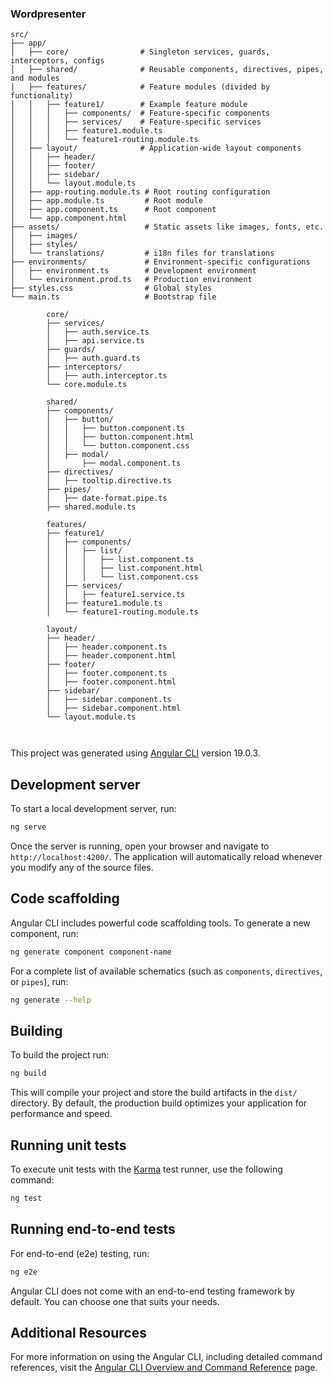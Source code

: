 ### Wordpresenter
```
src/
├── app/
│   ├── core/                # Singleton services, guards, interceptors, configs
│   ├── shared/              # Reusable components, directives, pipes, and modules
│   ├── features/            # Feature modules (divided by functionality)
│   │   ├── feature1/        # Example feature module
│   │   │   ├── components/  # Feature-specific components
│   │   │   ├── services/    # Feature-specific services
│   │   │   ├── feature1.module.ts
│   │   │   └── feature1-routing.module.ts
│   ├── layout/              # Application-wide layout components
│   │   ├── header/
│   │   ├── footer/
│   │   ├── sidebar/
│   │   └── layout.module.ts
│   ├── app-routing.module.ts # Root routing configuration
│   ├── app.module.ts         # Root module
│   ├── app.component.ts      # Root component
│   └── app.component.html
├── assets/                   # Static assets like images, fonts, etc.
│   ├── images/
│   ├── styles/
│   └── translations/         # i18n files for translations
├── environments/             # Environment-specific configurations
│   ├── environment.ts        # Development environment
│   └── environment.prod.ts   # Production environment
├── styles.css                # Global styles
└── main.ts                   # Bootstrap file

        core/
        ├── services/
        │   ├── auth.service.ts
        │   ├── api.service.ts
        ├── guards/
        │   ├── auth.guard.ts
        ├── interceptors/
        │   ├── auth.interceptor.ts
        └── core.module.ts
        
        shared/
        ├── components/
        │   ├── button/
        │   │   ├── button.component.ts
        │   │   ├── button.component.html
        │   │   └── button.component.css
        │   ├── modal/
        │       ├── modal.component.ts
        ├── directives/
        │   ├── tooltip.directive.ts
        ├── pipes/
        │   ├── date-format.pipe.ts
        ├── shared.module.ts
        
        features/
        ├── feature1/
        │   ├── components/
        │   │   ├── list/
        │   │   │   ├── list.component.ts
        │   │   │   ├── list.component.html
        │   │   │   └── list.component.css
        │   ├── services/
        │   │   ├── feature1.service.ts
        │   ├── feature1.module.ts
        │   └── feature1-routing.module.ts
        
        layout/
        ├── header/
        │   ├── header.component.ts
        │   ├── header.component.html
        ├── footer/
        │   ├── footer.component.ts
        │   ├── footer.component.html
        ├── sidebar/
        │   ├── sidebar.component.ts
        │   ├── sidebar.component.html
        └── layout.module.ts



```

This project was generated using [Angular CLI](https://github.com/angular/angular-cli) version 19.0.3.

## Development server

To start a local development server, run:

```bash
ng serve
```

Once the server is running, open your browser and navigate to `http://localhost:4200/`. The application will automatically reload whenever you modify any of the source files.

## Code scaffolding

Angular CLI includes powerful code scaffolding tools. To generate a new component, run:

```bash
ng generate component component-name
```

For a complete list of available schematics (such as `components`, `directives`, or `pipes`), run:

```bash
ng generate --help
```

## Building

To build the project run:

```bash
ng build
```

This will compile your project and store the build artifacts in the `dist/` directory. By default, the production build optimizes your application for performance and speed.

## Running unit tests

To execute unit tests with the [Karma](https://karma-runner.github.io) test runner, use the following command:

```bash
ng test
```

## Running end-to-end tests

For end-to-end (e2e) testing, run:

```bash
ng e2e
```

Angular CLI does not come with an end-to-end testing framework by default. You can choose one that suits your needs.

## Additional Resources

For more information on using the Angular CLI, including detailed command references, visit the [Angular CLI Overview and Command Reference](https://angular.dev/tools/cli) page.
```
